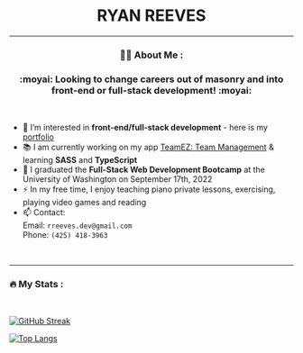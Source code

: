 <div id="header" align="center"><h1 border-bottom="none">RYAN REEVES<br>
<img src="https://komarev.com/ghpvc/?username=rreeves1996&style=flat-square&color=blue" alt=""/></h1>

</div>

---
<div align="center">

### 👨‍💻 About Me :

<h3> :moyai:  Looking to change careers out of masonry and into front-end or full-stack development! :moyai: </h3>

</div>
<br>



- 👀 I’m interested in <strong>front-end/full-stack development</strong> - here is my [portfolio](https://rreeves1996.github.io/react-portfolio/#home)
- 📚 I am currently working on my app [TeamEZ: Team Management](https://github.com/rreeves1996/team-manager) & learning <strong>SASS</strong> and <strong>TypeScript</strong>
- 🌱 I graduated the <strong>Full-Stack Web Development Bootcamp</strong> at the University of Washington on September 17th, 2022
- ⚡ In my free time, I enjoy teaching piano private lessons, exercising, playing video games and reading
- 📫 Contact:
<br>  Email: `rreeves.dev@gmail.com`
<br>  Phone: `(425) 418-3963`
<br>  

---

### :fire: My Stats :
<br>

[![GitHub Streak](http://github-readme-streak-stats.herokuapp.com?user=rreeves1996&theme=dark&background=000000)](https://git.io/streak-stats)

[![Top Langs](https://github-readme-stats.vercel.app/api/top-langs/?username=rreeves1996&layout=compact&theme=vision-friendly-dark)](https://github.com/anuraghazra/github-readme-stats)
